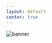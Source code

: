 ```yaml
---
layout: default
center: true
---
```

![banner](https://dev-to-uploads.s3.amazonaws.com/uploads/articles/v9n347ozi23rutgapotd.jpeg)
<h2 id="demo"></h3>


<script>
var countDownDate = new Date("Mar 22, 2021 13:00:00").getTime();

var x = setInterval(function() {

  var now = new Date().getTime();

  var distance = countDownDate - now;

  var days = Math.floor(distance / (1000 * 60 * 60 * 24));
  var hours = Math.floor((distance % (1000 * 60 * 60 * 24)) / (1000 * 60 * 60));
  var minutes = Math.floor((distance % (1000 * 60 * 60)) / (1000 * 60));
  var seconds = Math.floor((distance % (1000 * 60)) / 1000);

  document.getElementById("demo").innerHTML = days + "d " + hours + "h "
  + minutes + "m " + seconds + "s ";

  if (distance < 0) {
    clearInterval(x);
    document.getElementById("demo").innerHTML = "Alyxia CTF Will Start Soon. Please refresh the page to get access. Also join our discord";
  }
}, 1000);
</script>

